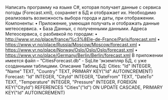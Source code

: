 Написать программу на языке C#, которая получает данные с сервиса погоды (Forecast.xml), сохраняет в БД и отображает их.
Необходимо реализовать возможность выбора города и даты, при отображении.
Компоненты:
•	Приложение, умеющая получать и отображать данные метеосервиса.
•	База Данных, с полученными данными.
Адреса Метеосервиса, с разбивкой по городам:
•	http://www.yr.no/place/france/%c3%8Ele-de-France/Paris/forecast.xml
•	https://www.yr.no/place/Russia/Moscow/Moscow/forecast.xml
•	https://www.yr.no/place/Norway/Oslo/Oslo/Oslo/forecast.xml
•	https://www.yr.no/place/Germany/Berlin/Berlin/forecast.xml
В приложении имеется файл – “CitiesForecast.db” -  SqLite ‘экземпляр БД, с уже созданными таблицами.
Описание Таблиц БД:
Cities:
	"Id"			INTEGER,
	"Name"		TEXT,
	"Country"		TEXT,
	PRIMARY KEY("Id" AUTOINCREMENT)
Forecast:
	"Id"			INTEGER,
	"CityId"			INTEGER,
	"DateFrom"		TEXT,
	"DateTo"		TEXT,
	"Temperature"		INTEGER,
	"Pressure"		INTEGER,
	FOREIGN KEY("CityId") REFERENCES "Cities"("Id") ON UPDATE CASCADE,
	PRIMARY KEY("Id" AUTOINCREMENT)
